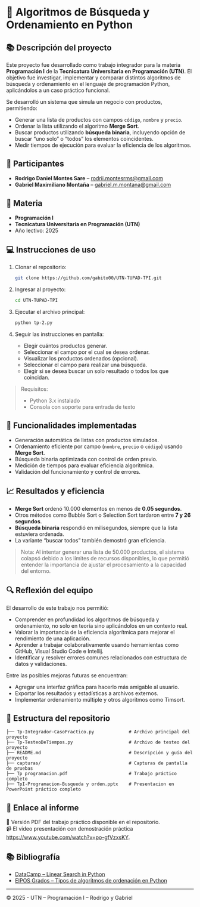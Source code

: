 # 🧠 Algoritmos de Búsqueda y Ordenamiento en Python

## 📚 Descripción del proyecto

Este proyecto fue desarrollado como trabajo integrador para la materia **Programación I** de la **Tecnicatura Universitaria en Programación (UTN)**. El objetivo fue investigar, implementar y comparar distintos algoritmos de búsqueda y ordenamiento en el lenguaje de programación Python, aplicándolos a un caso práctico funcional.

Se desarrolló un sistema que simula un negocio con productos, permitiendo:

- Generar una lista de productos con campos `código`, `nombre` y `precio`.
- Ordenar la lista utilizando el algoritmo **Merge Sort**.
- Buscar productos utilizando **búsqueda binaria**, incluyendo opción de buscar “uno solo” o “todos” los elementos coincidentes.
- Medir tiempos de ejecución para evaluar la eficiencia de los algoritmos.

## 👥 Participantes

- **Rodrigo Daniel Montes Sare** – [rodrii.montesrms@gmail.com](mailto:rodrii.montesrms@gmail.com)
- **Gabriel Maximiliano Montaña** – [gabriel.m.montana@gmail.com](mailto:gabriel.m.montana@gmail.com)

## 🏫 Materia

- **Programación I**  
- **Tecnicatura Universitaria en Programación (UTN)**
- Año lectivo: 2025

## 💻 Instrucciones de uso

1. Clonar el repositorio:
   ```bash
   git clone https://github.com/gabito00/UTN-TUPAD-TPI.git
   ```

2. Ingresar al proyecto:
   ```bash
   cd UTN-TUPAD-TPI
   ```

3. Ejecutar el archivo principal:
   ```bash
   python tp-2.py
   ```

4. Seguir las instrucciones en pantalla:
   - Elegir cuántos productos generar.
   - Seleccionar el campo por el cual se desea ordenar.
   - Visualizar los productos ordenados (opcional).
   - Seleccionar el campo para realizar una búsqueda.
   - Elegir si se desea buscar un solo resultado o todos los que coincidan.

> Requisitos:
> - Python 3.x instalado
> - Consola con soporte para entrada de texto

## 🧪 Funcionalidades implementadas

- Generación automática de listas con productos simulados.
- Ordenamiento eficiente por campo (`nombre`, `precio` o `código`) usando **Merge Sort**.
- Búsqueda binaria optimizada con control de orden previo.
- Medición de tiempos para evaluar eficiencia algorítmica.
- Validación del funcionamiento y control de errores.

## 📈 Resultados y eficiencia

- **Merge Sort** ordenó 10.000 elementos en menos de **0.05 segundos**.
- Otros métodos como Bubble Sort o Selection Sort tardaron entre **7 y 26 segundos**.
- **Búsqueda binaria** respondió en milisegundos, siempre que la lista estuviera ordenada.
- La variante “buscar todos” también demostró gran eficiencia.

> Nota: Al intentar generar una lista de 50.000 productos, el sistema colapsó debido a los límites de recursos disponibles, lo que permitió entender la importancia de ajustar el procesamiento a la capacidad del entorno.

## 🔍 Reflexión del equipo

El desarrollo de este trabajo nos permitió:

- Comprender en profundidad los algoritmos de búsqueda y ordenamiento, no solo en teoría sino aplicándolos en un contexto real.
- Valorar la importancia de la eficiencia algorítmica para mejorar el rendimiento de una aplicación.
- Aprender a trabajar colaborativamente usando herramientas como GitHub, Visual Studio Code e Intellij.
- Identificar y resolver errores comunes relacionados con estructura de datos y validaciones.

Entre las posibles mejoras futuras se encuentran:

- Agregar una interfaz gráfica para hacerlo más amigable al usuario.
- Exportar los resultados y estadísticas a archivos externos.
- Implementar ordenamiento múltiple y otros algoritmos como Timsort.

## 📁 Estructura del repositorio

```
├── Tp-Integrador-CasoPractico.py             # Archivo principal del proyecto
├── Tp-TesteoDeTiempos.py                     # Archivo de testeo del proyecto
├── README.md                                 # Descripción y guía del proyecto
├── capturas/                                 # Capturas de pantalla de pruebas 
├── Tp programacion.pdf                       # Trabajo práctico completo
├── TpI-Programacion-Busqueda y orden.pptx    # Presentacion en PowerPoint práctico completo
```

## 📎 Enlace al informe

📝 Versión PDF del trabajo práctico disponible en el repositorio.  
📹 El video presentación con demostración práctica https://www.youtube.com/watch?v=po-gfVzxsKY.

## 📚 Bibliografía

- [DataCamp – Linear Search in Python](https://www.datacamp.com/es/tutorial/linear-search-python)  
- [EIPOS Grados – Tipos de algoritmos de ordenación en Python](https://eiposgrados.com/blog-python/tipos-de-algoritmos-de-ordenacion-en-python/)

---

© 2025 - UTN – Programación I – Rodrigo y Gabriel
